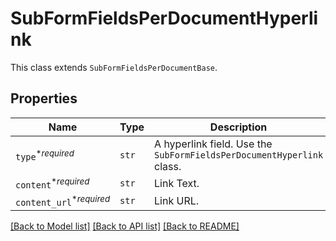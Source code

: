 # SubFormFieldsPerDocumentHyperlink

This class extends `SubFormFieldsPerDocumentBase`.

## Properties

| Name | Type | Description | Notes |
| ---- | ---- | ----------- | ----- |
| `type`<sup>*_required_</sup> | ```str``` |  A hyperlink field. Use the `SubFormFieldsPerDocumentHyperlink` class.  |  [default to "hyperlink"] |
| `content`<sup>*_required_</sup> | ```str``` |  Link Text.  |  |
| `content_url`<sup>*_required_</sup> | ```str``` |  Link URL.  |  |


[[Back to Model list]](../README.md#documentation-for-models) [[Back to API list]](../README.md#documentation-for-api-endpoints) [[Back to README]](../README.md)


